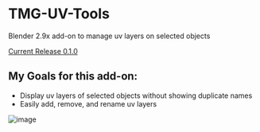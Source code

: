 # TMG-UV-Tools
Blender 2.9x add-on to manage uv layers on selected objects

[Current Release 0.1.0](https://github.com/Mainman002/TMG-UV-Tools/releases/tag/0.1.0)

## My Goals for this add-on:
* Display uv layers of selected objects without showing duplicate names
* Easily add, remove, and rename uv layers

![image](https://user-images.githubusercontent.com/11281480/151907723-c7f04015-3593-446e-b5d0-a60516b623c1.png)
